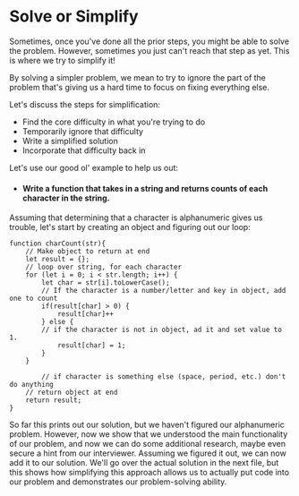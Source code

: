# Solve or Simplify

Sometimes, once you've done all the prior steps, you might be able to solve the problem. However, sometimes you just can't reach that step as yet. This is where we try to simplify it!

By solving a simpler problem, we mean to try to ignore the part of the problem that's giving us a hard time to focus on fixing everything else. 

Let's discuss the steps for simplification:

- Find the core difficulty in what you're trying to do
- Temporarily ignore that difficulty
- Write a simplified solution
- Incorporate that difficulty back in

Let's use our good ol' example to help us out:

- #### Write a function that takes in a string and returns counts of each character in the string.

Assuming that determining that a character is alphanumeric gives us trouble, let's start by creating an object and figuring out our loop:


```
function charCount(str){
    // Make object to return at end
    let result = {};
    // loop over string, for each character
    for (let i = 0; i < str.length; i++) {
        let char = str[i].toLowerCase();
        // If the character is a number/letter and key in object, add one to count
        if(result[char] > 0) {
            result[char]++
        } else {            
        // if the character is not in object, ad it and set value to 1.
            result[char] = 1;
        }
    }

        // if character is something else (space, period, etc.) don't do anything
    // return object at end
    return result;
}
```

So far this prints out our solution, but we haven't figured our alphanumeric problem. However, now we show that we understood the main functionality of our problem, and now we can do some additional research, maybe even secure a hint from our interviewer.
Assuming we figured it out, we can now add it to our solution. We'll go over the actual solution in the next file, but this shows how simplifying this approach allows us to actually put code into our problem and demonstrates our problem-solving ability.


